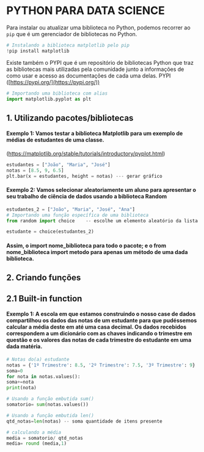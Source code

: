 # PYTHON PARA DATA SCIENCE

Para instalar ou atualizar uma biblioteca no Python, podemos recorrer ao `pip` que é um gerenciador de bibliotecas no Python. 

````python
# Instalando a biblioteca matplotlib pelo pip
!pip install matplotlib
````
Existe também o PYPI que é um repositório de bibliotecas Python que traz as bibliotecas mais utilizadas pela comunidade junto a informações de como usar e acesso as documentações de cada uma delas.
PYPI ([https://pypi.org/](https://pypi.org/))
````python
# Importando uma biblioteca com alias
import matplotlib.pyplot as plt
````

## 1. Utilizando pacotes/bibliotecas
#### Exemplo 1: Vamos testar a biblioteca Matplotlib para um exemplo de médias de estudantes de uma classe.

(https://matplotlib.org/stable/tutorials/introductory/pyplot.html)

````python
estudantes = ["João", "Maria", "José"]
notas = [8.5, 9, 6.5]
plt.bar(x = estudantes, height = notas) --- gerar gráfico
````

#### Exemplo 2: Vamos selecionar aleatoriamente um aluno para apresentar o seu trabalho de ciência de dados usando a biblioteca Random
````python
estudantes_2 = ["João", "Maria", "José", "Ana"]
# Importando uma função específica de uma biblioteca
from random import choice    -- escolhe um elemento aleatório da lista que precisa estar não fazia

estudante = choice(estudantes_2)
````

#### Assim,  o import nome_biblioteca para todo o pacote; e o from nome_biblioteca import metodo para apenas um método de uma dada biblioteca.

## 2. Criando funções

## 2.1 Built-in function
#### Exemplo 1: A escola em que estamos construindo o nosso case de dados compartilhou os dados das notas de um estudante para que pudéssemos calcular a média deste em até uma casa decimal. Os dados recebidos correspondem a um dicionário com as chaves indicando o trimestre em questão e os valores das notas de cada trimestre do estudante em uma dada matéria.
````python
# Notas do(a) estudante
notas = {'1º Trimestre': 8.5, '2º Trimestre': 7.5, '3º Trimestre': 9}
soma=0
for nota in notas.values():
soma+=nota
print(nota)

# Usando a função embutida sum()
somatorio= sum(notas.values())

# Usando a função embutida len()
qtd_notas=len(notas) -- soma quantidade de itens presente

# calculando a média
media = somatorio/ qtd_notas
media= round (media,1)

````

